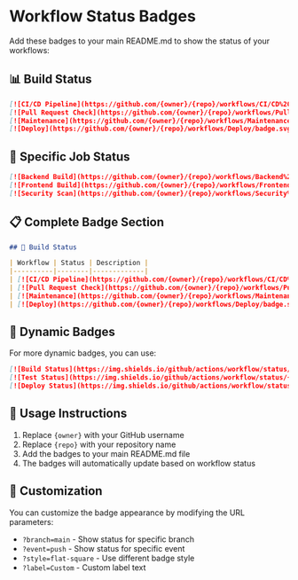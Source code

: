 # Workflow Status Badges

Add these badges to your main README.md to show the status of your workflows:

## 📊 Build Status

```markdown
[![CI/CD Pipeline](https://github.com/{owner}/{repo}/workflows/CI/CD%20Pipeline/badge.svg)](https://github.com/{owner}/{repo}/actions/workflows/ci-cd.yml)
[![Pull Request Check](https://github.com/{owner}/{repo}/workflows/Pull%20Request%20Check/badge.svg)](https://github.com/{owner}/{repo}/actions/workflows/pr-check.yml)
[![Maintenance](https://github.com/{owner}/{repo}/workflows/Maintenance/badge.svg)](https://github.com/{owner}/{repo}/actions/workflows/maintenance.yml)
[![Deploy](https://github.com/{owner}/{repo}/workflows/Deploy/badge.svg)](https://github.com/{owner}/{repo}/actions/workflows/deploy.yml)
```

## 🔧 Specific Job Status

```markdown
[![Backend Build](https://github.com/{owner}/{repo}/workflows/Backend%20Build%20&%20Test/badge.svg)](https://github.com/{owner}/{repo}/actions/workflows/ci-cd.yml)
[![Frontend Build](https://github.com/{owner}/{repo}/workflows/Frontend%20Build%20&%20Test/badge.svg)](https://github.com/{owner}/{repo}/actions/workflows/ci-cd.yml)
[![Security Scan](https://github.com/{owner}/{repo}/workflows/Security%20Scan/badge.svg)](https://github.com/{owner}/{repo}/actions/workflows/ci-cd.yml)
```

## 📋 Complete Badge Section

```markdown
## 🚀 Build Status

| Workflow | Status | Description |
|----------|--------|-------------|
| [![CI/CD Pipeline](https://github.com/{owner}/{repo}/workflows/CI/CD%20Pipeline/badge.svg)](https://github.com/{owner}/{repo}/actions/workflows/ci-cd.yml) | CI/CD | Full pipeline with testing and deployment |
| [![Pull Request Check](https://github.com/{owner}/{repo}/workflows/Pull%20Request%20Check/badge.svg)](https://github.com/{owner}/{repo}/actions/workflows/pr-check.yml) | PR Check | Fast build verification for PRs |
| [![Maintenance](https://github.com/{owner}/{repo}/workflows/Maintenance/badge.svg)](https://github.com/{owner}/{repo}/actions/workflows/maintenance.yml) | Maintenance | Weekly dependency and security checks |
| [![Deploy](https://github.com/{owner}/{repo}/workflows/Deploy/badge.svg)](https://github.com/{owner}/{repo}/actions/workflows/deploy.yml) | Deploy | Automated deployment to environments |
```

## 🔄 Dynamic Badges

For more dynamic badges, you can use:

```markdown
[![Build Status](https://img.shields.io/github/actions/workflow/status/{owner}/{repo}/ci-cd.yml?branch=main&label=Build&style=flat-square)](https://github.com/{owner}/{repo}/actions/workflows/ci-cd.yml)
[![Test Status](https://img.shields.io/github/actions/workflow/status/{owner}/{repo}/pr-check.yml?branch=main&label=Tests&style=flat-square)](https://github.com/{owner}/{repo}/actions/workflows/pr-check.yml)
[![Deploy Status](https://img.shields.io/github/actions/workflow/status/{owner}/{repo}/deploy.yml?branch=main&label=Deploy&style=flat-square)](https://github.com/{owner}/{repo}/actions/workflows/deploy.yml)
```

## 📝 Usage Instructions

1. Replace `{owner}` with your GitHub username
2. Replace `{repo}` with your repository name
3. Add the badges to your main README.md file
4. The badges will automatically update based on workflow status

## 🎨 Customization

You can customize the badge appearance by modifying the URL parameters:

- `?branch=main` - Show status for specific branch
- `?event=push` - Show status for specific event
- `?style=flat-square` - Use different badge style
- `?label=Custom` - Custom label text